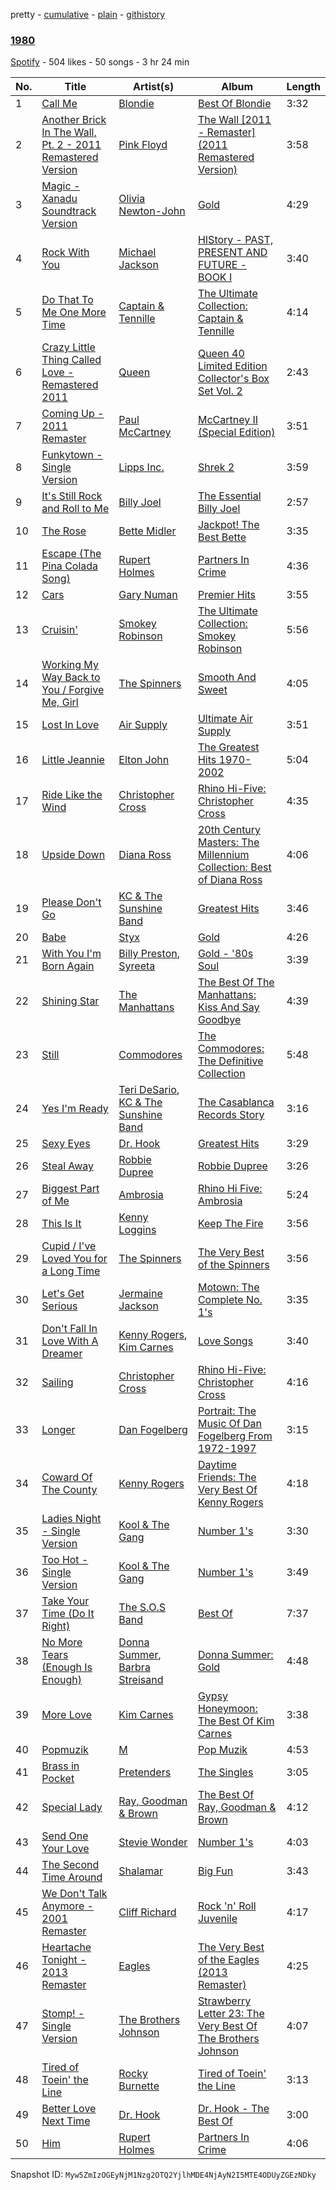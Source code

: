 pretty - [cumulative](/playlists/cumulative/4j0G7LOHRpKYDDXa8lxUik.md) - [plain](/playlists/plain/4j0G7LOHRpKYDDXa8lxUik) - [githistory](https://github.githistory.xyz/mackorone/spotify-playlist-archive/blob/main/playlists/plain/4j0G7LOHRpKYDDXa8lxUik)

### [1980](https://open.spotify.com/playlist/4j0G7LOHRpKYDDXa8lxUik)

> 

[Spotify](https://open.spotify.com/user/spotify) - 504 likes - 50 songs - 3 hr 24 min

| No. | Title | Artist(s) | Album | Length |
|---|---|---|---|---|
| 1 | [Call Me](https://open.spotify.com/track/0vLwL4xuJ3s7SeaCdvMqkY) | [Blondie](https://open.spotify.com/artist/4tpUmLEVLCGFr93o8hFFIB) | [Best Of Blondie](https://open.spotify.com/album/7mEjsBlRmfP63cH1gdPT6A) | 3:32 |
| 2 | [Another Brick In The Wall, Pt\. 2 \- 2011 Remastered Version](https://open.spotify.com/track/3fuXKiEzDCs1IBnLHQ5CL0) | [Pink Floyd](https://open.spotify.com/artist/0k17h0D3J5VfsdmQ1iZtE9) | [The Wall \[2011 \- Remaster\] \(2011 Remastered Version\)](https://open.spotify.com/album/33p78EyTp6esCBodi24Pzx) | 3:58 |
| 3 | [Magic \- Xanadu Soundtrack Version](https://open.spotify.com/track/3zwFTUatVn4nDoQTq74AQx) | [Olivia Newton\-John](https://open.spotify.com/artist/4BoRxUdrcgbbq1rxJvvhg9) | [Gold](https://open.spotify.com/album/24xwaPVl6xkUunl6lEWwje) | 4:29 |
| 4 | [Rock With You](https://open.spotify.com/track/5yxIenY5kSLlgTr3XGYw9p) | [Michael Jackson](https://open.spotify.com/artist/3fMbdgg4jU18AjLCKBhRSm) | [HIStory \- PAST, PRESENT AND FUTURE \- BOOK I](https://open.spotify.com/album/3OBhnTLrvkoEEETjFA3Qfk) | 3:40 |
| 5 | [Do That To Me One More Time](https://open.spotify.com/track/2gFnSurc2aUja58m4Jq41f) | [Captain & Tennille](https://open.spotify.com/artist/7BEfMxbaqx6dOpbtlEqScm) | [The Ultimate Collection: Captain & Tennille](https://open.spotify.com/album/7p1ppQ3fqvosArcx4C6jpp) | 4:14 |
| 6 | [Crazy Little Thing Called Love \- Remastered 2011](https://open.spotify.com/track/6LRIeceMebqu7TmyyXCRTA) | [Queen](https://open.spotify.com/artist/1dfeR4HaWDbWqFHLkxsg1d) | [Queen 40 Limited Edition Collector's Box Set Vol\. 2](https://open.spotify.com/album/1PpNIByYpOjEhXhX6JT4AL) | 2:43 |
| 7 | [Coming Up \- 2011 Remaster](https://open.spotify.com/track/1p2qCWx9dM74mPIv8Vnm2f) | [Paul McCartney](https://open.spotify.com/artist/4STHEaNw4mPZ2tzheohgXB) | [McCartney II \(Special Edition\)](https://open.spotify.com/album/1mODksGrJUHVAIIbPXB43v) | 3:51 |
| 8 | [Funkytown \- Single Version](https://open.spotify.com/track/7lJIjSxAT7OcJA4zLb4q57) | [Lipps Inc.](https://open.spotify.com/artist/0lwRI7lvmlRY5DiA5Xa6wQ) | [Shrek 2](https://open.spotify.com/album/5WT93ILrcE8zEeRHsBUnGK) | 3:59 |
| 9 | [It's Still Rock and Roll to Me](https://open.spotify.com/track/7LbOQt7isddrw3Bs3Czl7E) | [Billy Joel](https://open.spotify.com/artist/6zFYqv1mOsgBRQbae3JJ9e) | [The Essential Billy Joel](https://open.spotify.com/album/7r36rel1M4gyBavfcJP6Yz) | 2:57 |
| 10 | [The Rose](https://open.spotify.com/track/5iUzEn2QzBW0KEWNQO1KQC) | [Bette Midler](https://open.spotify.com/artist/13y0kncDD4J9wxCyfKr10W) | [Jackpot! The Best Bette](https://open.spotify.com/album/7fMaW2J2rb9EdcHG2TMZup) | 3:35 |
| 11 | [Escape \(The Pina Colada Song\)](https://open.spotify.com/track/5IMtdHjJ1OtkxbGe4zfUxQ) | [Rupert Holmes](https://open.spotify.com/artist/0TqIPD4IS1w4e30R38B3vj) | [Partners In Crime](https://open.spotify.com/album/163iYwl7Kdm9ayTnD4VyfN) | 4:36 |
| 12 | [Cars](https://open.spotify.com/track/3CKLPDN1AIOYa7QPpy6oDH) | [Gary Numan](https://open.spotify.com/artist/5KQMtyPE8DCQNUzoNqlEsE) | [Premier Hits](https://open.spotify.com/album/26Q132EhFDzrSjpYhmMQph) | 3:55 |
| 13 | [Cruisin'](https://open.spotify.com/track/3ExqReC2xLcMJvS4OVHKh5) | [Smokey Robinson](https://open.spotify.com/artist/0h9smro0z3HqUbD94jotU8) | [The Ultimate Collection: Smokey Robinson](https://open.spotify.com/album/6IinQGB5zwguzwx5lRlKK5) | 5:56 |
| 14 | [Working My Way Back to You / Forgive Me, Girl](https://open.spotify.com/track/1wouF9mtyiwZDYiq5YElaq) | [The Spinners](https://open.spotify.com/artist/5fbhwqYYh4YwUoEs582mq5) | [Smooth And Sweet](https://open.spotify.com/album/2KurzyFucko12doXylecYi) | 4:05 |
| 15 | [Lost In Love](https://open.spotify.com/track/6MhK1gPrgtgRedEjSUz18I) | [Air Supply](https://open.spotify.com/artist/4xXCRXOfQKQ2gjWxNhNzYW) | [Ultimate Air Supply](https://open.spotify.com/album/5PXeBHFjvr8EykHfFxJMje) | 3:51 |
| 16 | [Little Jeannie](https://open.spotify.com/track/4MUPC5d9OyzHh19qilbBjQ) | [Elton John](https://open.spotify.com/artist/3PhoLpVuITZKcymswpck5b) | [The Greatest Hits 1970\-2002](https://open.spotify.com/album/6CPTYd8BQRbF6VzhnTWIfL) | 5:04 |
| 17 | [Ride Like the Wind](https://open.spotify.com/track/62leJoS03BiNzdoQmb9ByN) | [Christopher Cross](https://open.spotify.com/artist/695W5F2Ih8dYahLdjVOIoH) | [Rhino Hi\-Five: Christopher Cross](https://open.spotify.com/album/1zCZlZkquBeSNOeThSrKpE) | 4:35 |
| 18 | [Upside Down](https://open.spotify.com/track/76as3dkOkHGMAvwmaKXPMD) | [Diana Ross](https://open.spotify.com/artist/3MdG05syQeRYPPcClLaUGl) | [20th Century Masters: The Millennium Collection: Best of Diana Ross](https://open.spotify.com/album/54fyYXrRRfl7sMJYF8FXcX) | 4:06 |
| 19 | [Please Don't Go](https://open.spotify.com/track/4T9wUQl9lmA3qa79PT4MfJ) | [KC & The Sunshine Band](https://open.spotify.com/artist/3mQBpAOMWYqAZyxtyeo4Lo) | [Greatest Hits](https://open.spotify.com/album/0OipY8bfA3aCBvSnbTLkw7) | 3:46 |
| 20 | [Babe](https://open.spotify.com/track/3m9viZzUHLDXp6XizY2NZq) | [Styx](https://open.spotify.com/artist/4salDzkGmfycRqNUbyBphh) | [Gold](https://open.spotify.com/album/2SIFXSFOHJgqC6q3whbSZU) | 4:26 |
| 21 | [With You I'm Born Again](https://open.spotify.com/track/2k0eIJIQBo7qpwBT5Od2ZR) | [Billy Preston](https://open.spotify.com/artist/0IecGJbdBeYSOVtSPRehh5), [Syreeta](https://open.spotify.com/artist/594LqcHtMvKoR0URmSiYJB) | [Gold \- '80s Soul](https://open.spotify.com/album/30zetsnd9mENuaA47D6wcr) | 3:39 |
| 22 | [Shining Star](https://open.spotify.com/track/4VO88hvgij1NzgmGpV1MPV) | [The Manhattans](https://open.spotify.com/artist/1DpIDwg8FGD50N9Tfunfsf) | [The Best Of The Manhattans: Kiss And Say Goodbye](https://open.spotify.com/album/4shPsyHdXeoYwJeqt10Ttq) | 4:39 |
| 23 | [Still](https://open.spotify.com/track/3CCAa0auFYGQMIsaext34S) | [Commodores](https://open.spotify.com/artist/6twIAGnYuIT1pncMAsXnEm) | [The Commodores: The Definitive Collection](https://open.spotify.com/album/4mDGyVthoID64WAcff0HxR) | 5:48 |
| 24 | [Yes I'm Ready](https://open.spotify.com/track/2kAd9Wgf2bMsKa0nCHFxlP) | [Teri DeSario](https://open.spotify.com/artist/0234x9nNrcIxRQ51AFqgJx), [KC & The Sunshine Band](https://open.spotify.com/artist/3mQBpAOMWYqAZyxtyeo4Lo) | [The Casablanca Records Story](https://open.spotify.com/album/2FQe9IhPGZe49IVQlvzzxM) | 3:16 |
| 25 | [Sexy Eyes](https://open.spotify.com/track/0QpZ69CTjRbJ3ZVsnTaGfa) | [Dr\. Hook](https://open.spotify.com/artist/2Mhi3jfuRSdbVZPdjqsnnN) | [Greatest Hits](https://open.spotify.com/album/0gC5d1rbDIOAx4OR5pG4MW) | 3:29 |
| 26 | [Steal Away](https://open.spotify.com/track/3MshXF4YQRoFw82plcsUge) | [Robbie Dupree](https://open.spotify.com/artist/3jrgftS3TYbNxcPt5itKhz) | [Robbie Dupree](https://open.spotify.com/album/08zLU0fv6Dp4E16GUPeRTm) | 3:26 |
| 27 | [Biggest Part of Me](https://open.spotify.com/track/0CWD6Vq8az9trL6L5IyrIj) | [Ambrosia](https://open.spotify.com/artist/0J2Ej2rMQyqaUX3G6MUISw) | [Rhino Hi Five: Ambrosia](https://open.spotify.com/album/0V2p6ejgsg1USgVpExOkfE) | 5:24 |
| 28 | [This Is It](https://open.spotify.com/track/0YO8KsprTrEUEvJevpI7Na) | [Kenny Loggins](https://open.spotify.com/artist/3Y3xIwWyq5wnNHPp5gPjOW) | [Keep The Fire](https://open.spotify.com/album/3Z9IvbRwLHwLXXBlPFKg3B) | 3:56 |
| 29 | [Cupid / I've Loved You for a Long Time](https://open.spotify.com/track/6zKFVGEDGLtf63Yxpz8kzJ) | [The Spinners](https://open.spotify.com/artist/5fbhwqYYh4YwUoEs582mq5) | [The Very Best of the Spinners](https://open.spotify.com/album/05jU4HqC6CTnRuP1e4yYnS) | 3:56 |
| 30 | [Let's Get Serious](https://open.spotify.com/track/30uxNJzutKNSsHhNuBaTSg) | [Jermaine Jackson](https://open.spotify.com/artist/1VDurPMbOKrNU8mcMP4X1P) | [Motown: The Complete No\. 1's](https://open.spotify.com/album/0iv3gV69jA1YY2H0UTy9yF) | 3:35 |
| 31 | [Don't Fall In Love With A Dreamer](https://open.spotify.com/track/2Ntu9k6Lb8MYZCCHQLqBZB) | [Kenny Rogers](https://open.spotify.com/artist/4tw2Lmn9tTPUv7Gy7mVPI4), [Kim Carnes](https://open.spotify.com/artist/5PN2aHIvLEM98XIorsPMhE) | [Love Songs](https://open.spotify.com/album/5lfEHckqBoZ1ImG5QfroiH) | 3:40 |
| 32 | [Sailing](https://open.spotify.com/track/5Ii750a5kcwanAaBfrOlZM) | [Christopher Cross](https://open.spotify.com/artist/695W5F2Ih8dYahLdjVOIoH) | [Rhino Hi\-Five: Christopher Cross](https://open.spotify.com/album/1zCZlZkquBeSNOeThSrKpE) | 4:16 |
| 33 | [Longer](https://open.spotify.com/track/6OKrPnWUC8FccKiLVpxQWQ) | [Dan Fogelberg](https://open.spotify.com/artist/0cA5Tg15TwARIRZeiNT1RO) | [Portrait: The Music Of Dan Fogelberg From 1972\-1997](https://open.spotify.com/album/3xzrUc5WHC8dv9UmiUWxH1) | 3:15 |
| 34 | [Coward Of The County](https://open.spotify.com/track/6w4qRwQf8J9tuprfWVtc4H) | [Kenny Rogers](https://open.spotify.com/artist/4tw2Lmn9tTPUv7Gy7mVPI4) | [Daytime Friends: The Very Best Of Kenny Rogers](https://open.spotify.com/album/5Cum33m0MK39JjWvbGO8bQ) | 4:18 |
| 35 | [Ladies Night \- Single Version](https://open.spotify.com/track/7JsvyaIQfBSX4yVGs6cqVA) | [Kool & The Gang](https://open.spotify.com/artist/3VNITwohbvU5Wuy5PC6dsI) | [Number 1's](https://open.spotify.com/album/4lvbbYJ7pBo9TiNuCWH7At) | 3:30 |
| 36 | [Too Hot \- Single Version](https://open.spotify.com/track/0pTFc8RQtDxzMNFMxuArDz) | [Kool & The Gang](https://open.spotify.com/artist/3VNITwohbvU5Wuy5PC6dsI) | [Number 1's](https://open.spotify.com/album/4lvbbYJ7pBo9TiNuCWH7At) | 3:49 |
| 37 | [Take Your Time \(Do It Right\)](https://open.spotify.com/track/6JmI8SpUHoQ4yveHLjTrko) | [The S.O.S Band](https://open.spotify.com/artist/6pXCjxMOBcWtvULYkFPVW6) | [Best Of](https://open.spotify.com/album/240SJDnFY3u2hNDQe63WAf) | 7:37 |
| 38 | [No More Tears \(Enough Is Enough\)](https://open.spotify.com/track/144tO3SX1vncJSIYmP3TGB) | [Donna Summer](https://open.spotify.com/artist/2eogQKWWoohI3BSnoG7E2U), [Barbra Streisand](https://open.spotify.com/artist/7jmTilWYlKOuavFfmQAcu6) | [Donna Summer: Gold](https://open.spotify.com/album/2BAwRRH1wXEK5rHvGlPFEO) | 4:48 |
| 39 | [More Love](https://open.spotify.com/track/4SRAf6doXKEuMJxrHB8ILC) | [Kim Carnes](https://open.spotify.com/artist/5PN2aHIvLEM98XIorsPMhE) | [Gypsy Honeymoon: The Best Of Kim Carnes](https://open.spotify.com/album/5RDGpsmUSnVuJyh13Aryw7) | 3:38 |
| 40 | [Popmuzik](https://open.spotify.com/track/6SeqtO22ZK9BIPYtb0YX5I) | [M](https://open.spotify.com/artist/4ZYjW9vY2BTk1er3xomkwI) | [Pop Muzik](https://open.spotify.com/album/3VhpxJmpH6d9hiyzmIxYjw) | 4:53 |
| 41 | [Brass in Pocket](https://open.spotify.com/track/3C8btmBZo8scrLRUUPTOCF) | [Pretenders](https://open.spotify.com/artist/0GByy3DcfbQwDvXGCWmzv9) | [The Singles](https://open.spotify.com/album/7vv7JlQIcLfao2c5rZpk59) | 3:05 |
| 42 | [Special Lady](https://open.spotify.com/track/570KJytRkVHTIocq1qomWF) | [Ray, Goodman & Brown](https://open.spotify.com/artist/58U0OwuIViimy39WEbRbXh) | [The Best Of Ray, Goodman & Brown](https://open.spotify.com/album/4KLZQzC46s6j1pvW6hKME6) | 4:12 |
| 43 | [Send One Your Love](https://open.spotify.com/track/46NsjxBe9NFVN8vVMuyG4E) | [Stevie Wonder](https://open.spotify.com/artist/7guDJrEfX3qb6FEbdPA5qi) | [Number 1's](https://open.spotify.com/album/5x7vXXWapy8cUmdSuwpUy1) | 4:03 |
| 44 | [The Second Time Around](https://open.spotify.com/track/6yh8yf1jpPrTMA5cezYpbi) | [Shalamar](https://open.spotify.com/artist/3REpOYo13YkVj1dFzda12A) | [Big Fun](https://open.spotify.com/album/0wPapw2OnSgmpg8G1DpZtI) | 3:43 |
| 45 | [We Don't Talk Anymore \- 2001 Remaster](https://open.spotify.com/track/3Ug96zKa29P3vICEEcYajZ) | [Cliff Richard](https://open.spotify.com/artist/2nvKpWcP8etYTq4JrRiUiy) | [Rock 'n' Roll Juvenile](https://open.spotify.com/album/2QV9SouhSHFNpls0Dvyoo5) | 4:17 |
| 46 | [Heartache Tonight \- 2013 Remaster](https://open.spotify.com/track/1vLlzUAREiFMWgskzefFPr) | [Eagles](https://open.spotify.com/artist/0ECwFtbIWEVNwjlrfc6xoL) | [The Very Best of the Eagles \(2013 Remaster\)](https://open.spotify.com/album/5J0VCIp4TTsZBKOqWdbBSa) | 4:25 |
| 47 | [Stomp! \- Single Version](https://open.spotify.com/track/3EG65y2LtxWjfydabHdItb) | [The Brothers Johnson](https://open.spotify.com/artist/6h3rSZ8VLK7a5vXjEmhfuD) | [Strawberry Letter 23: The Very Best Of The Brothers Johnson](https://open.spotify.com/album/4DUmxqvkQn3UJgDLjlYsyX) | 4:07 |
| 48 | [Tired of Toein' the Line](https://open.spotify.com/track/5Huuwj6mEuAtyrH5bg6mqM) | [Rocky Burnette](https://open.spotify.com/artist/6JGUkLiRAWMNYaHdUCIUvC) | [Tired of Toein' the Line](https://open.spotify.com/album/6zsKiAfWVG6SiUeK4akAlR) | 3:13 |
| 49 | [Better Love Next Time](https://open.spotify.com/track/2RwLs2dPoY8Tt1FumMvimx) | [Dr\. Hook](https://open.spotify.com/artist/2Mhi3jfuRSdbVZPdjqsnnN) | [Dr\. Hook \- The Best Of](https://open.spotify.com/album/7duyaPactGiBSLDpyx2moF) | 3:00 |
| 50 | [Him](https://open.spotify.com/track/5rMthFHPxRDi4Uxg06iK6H) | [Rupert Holmes](https://open.spotify.com/artist/0TqIPD4IS1w4e30R38B3vj) | [Partners In Crime](https://open.spotify.com/album/163iYwl7Kdm9ayTnD4VyfN) | 4:06 |

Snapshot ID: `Myw5ZmIzOGEyNjM1Nzg2OTQ2YjlhMDE4NjAyN2I5MTE4ODUyZGEzNDky`
